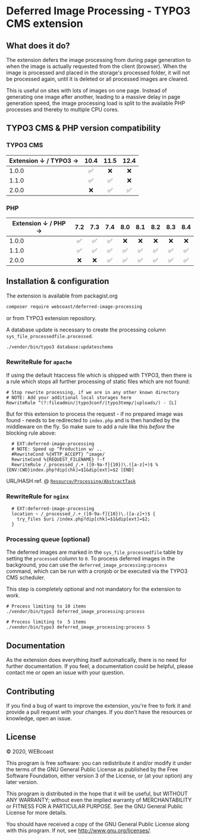 # Deferred Image Processing - TYPO3 CMS extension

## What does it do?

The extension defers the image processing from during page generation to
when the image is actually requested from the client (browser). When the image
is processed and placed in the storage's processed folder, it will not be
processed again, until it is deleted or all processed images are cleared.

This is useful on sites with lots of images on one page.
Instead of generating one image after another, leading to a massive delay in
page generation speed, the image processing load is split to the available PHP
processes and thereby to multiple CPU cores.

## TYPO3 CMS & PHP version compatibility

### TYPO3 CMS

| Extension ↓ / TYPO3 → | 10.4 | 11.5 | 12.4 |
|-----------------------|:----:|:----:|:----:|
| 1.0.0                 |  ✅  |  ❌  |  ❌  |
| 1.1.0                 |  ✅  |  ✅  |  ❌  |
| 2.0.0                 |  ❌  |  ✅  |  ✅  |

### PHP

| Extension ↓ / PHP → | 7.2  | 7.3  | 7.4  | 8.0  | 8.1  | 8.2  | 8.3  | 8.4  |
|---------------------|:----:|:----:|:----:|:----:|:----:|:----:|:----:|:----:|
| 1.0.0               |  ✅  |  ✅  |  ✅  |  ❌  |  ❌  |  ❌  |  ❌  |  ❌  |
| 1.1.0               |  ✅  |  ✅  |  ✅  |  ✅  |  ✅  |  ✅  |  ✅  |  ✅  |
| 2.0.0               |  ❌  |  ❌  |  ✅  |  ✅  |  ✅  |  ✅  |  ✅  |  ✅  |

## Installation & configuration

The extension is available from packagist.org
```sh
composer require webcoast/deferred-image-processing
```
or from TYPO3 extension repository.

A database update is necessary to create the processing column `sys_file_processedfile.processed`.

```sh
./vendor/bin/typo3 database:updateschema
```

### RewriteRule for `apache`

If using the default htaccess file which is shipped with TYPO3,
then there is a rule which stops all further processing
of static files which are not found:

```apacheconf
# Stop rewrite processing, if we are in any other known directory
# NOTE: Add your additional local storages here
RewriteRule ^(?:fileadmin/|typo3conf/|typo3temp/|uploads/) - [L]
```

But for this extension to process the request - if no prepared image was found - needs to be redirected to `index.php` and is then handled by the middleware on the fly.
So make sure to add a rule like this *before* the blocking rule above:

```apacheconf
  # EXT:deferred-image-processing
  # NOTE: Speed up ^Production w/ ..
  #RewriteCond %{HTTP_ACCEPT} ^image/
  RewriteCond %{REQUEST_FILENAME} !-f
  RewriteRule /_processed_/.+_([0-9a-f]{10})\.([a-z]+)$ %{ENV:CWD}index.php?dip[chk]=$1&dip[ext]=$2 [END]
```
URL/HASH ref. @ [`Resource/Processing/AbstractTask`](https://github.com/TYPO3/typo3/blob/12.4/typo3/sysext/core/Classes/Resource/Processing/AbstractTask.php#L79-L103)

### RewriteRule for `nginx`

```nginx
  # EXT:deferred-image-processing
  location ~ /_processed_/.+_([0-9a-f]{10})\.([a-z]+)$ {
    try_files $uri /index.php?dip[chk]=$1&dip[ext]=$2;
  }
```

### Processing queue (optional)

The deferred images are marked in the `sys_file_processedfile` table by setting the
`processed` column to `0`. To process deferred images in the background, you can use
the `deferred_image_processing:process` command, which can be run with a cronjob or
be executed via the TYPO3 CMS scheduler.

This step is completely optional and not mandatory for the extension to work.

```shell
# Process limiting to 10 items
./vendor/bin/typo3 deferred_image_processing:process

# Process limiting to  5 items
./vendor/bin/typo3 deferred_image_processing:process 5
```

## Documentation

As the extension does everything itself automatically, there is no need
for further documentation. If you feel, a documentation could be helpful,
please contact me or open an issue with your question.

## Contributing

If you find a bug of want to improve the extension, you're free to fork it
and provide a pull request with your changes. If you don't have the resources
or knowledge, open an issue.

## License

© 2020, WEBcoast

This program is free software: you can redistribute it and/or modify it under
the terms of the GNU General Public License as published by the Free Software
Foundation, either version 3 of the License, or (at your option) any later version.

This program is distributed in the hope that it will be useful, but WITHOUT ANY
WARRANTY; without even the implied warranty of MERCHANTABILITY or FITNESS FOR A
PARTICULAR PURPOSE. See the GNU General Public License for more details.

You should have received a copy of the GNU General Public License along with this
program. If not, see http://www.gnu.org/licenses/.
